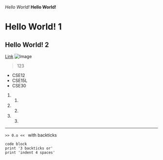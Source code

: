 *Hello World!*
**Hello World!**
# Hello World! 1
## Hello World! 2
[Link](http://a.com)
![Image](http://url/a.png)
>  123
* CSE12
* CSE15L
* CSE30
1. 1.
2. 2.
3. 3.
---

`>> 0.o << ` with backticks

```
code block
print '3 backticks or'
print 'indent 4 spaces'
```
